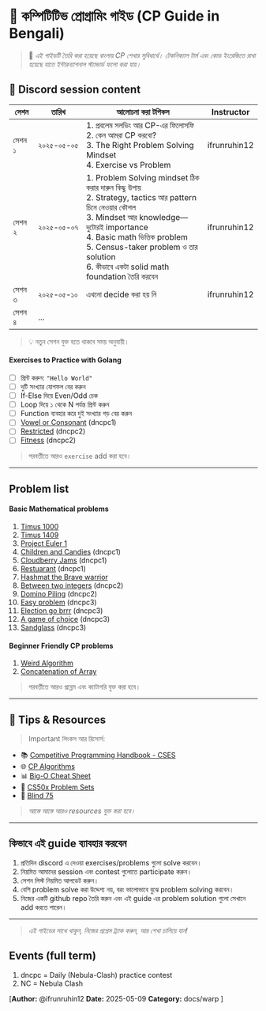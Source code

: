# 🧠 কম্পিটিটিভ প্রোগ্রামিং গাইড (CP Guide in Bengali)
> 📘 _এই গাইডটি তৈরি করা হয়েছে বাংলায় CP শেখার সুবিধার্থে। টেকনিক্যাল টার্ম এবং কোড ইংরেজিতে রাখা হয়েছে যাতে ইন্টারন্যাশনাল স্ট্যান্ডার্ড ফলো করা যায়।_

## 📅 Discord session content
| সেশন   | তারিখ      | আলোচনা করা টপিকস                                                                                                                                                                                                                                                                     | Instructor   |
| ------ | ---------- | ------------------------------------------------------------------------------------------------------------------------------------------------------------------------------------------------------------------------------------------------------------------------------------ | ------------ |
| সেশন ১ | ২০২৫-০৫-০৫ | 1. প্রবলেম সলভিং আর CP-এর ফিলোসফি<br>2. কেন আমরা CP করবো?<br>3. The Right Problem Solving Mindset<br>4. Exercise vs Problem                                                                                                                                                          | ifrunruhin12 |
| সেশন ২ | ২০২৫-০৫-০৭ | 1. Problem Solving mindset ঠিক করার দারুন কিছু উপায়<br>2. Strategy, tactics আর pattern চিনে নেওয়ার কৌশল<br>3. Mindset আর knowledge—দুটোরই importance<br>4. Basic math ভিত্তিক problem<br>5. Census-taker problem ও তার solution<br>6. কীভাবে একটা solid math foundation তৈরি করবেন | ifrunruhin12 |
| সেশন ৩ | ২০২৫-০৫-১০ | এখনো decide করা হয় নি                                                                                                                                                                                                                                                                | ifrunruhin12 |
| সেশন ৪ | ...        |                                                                                                                                                                                                                                                                                      |              |

> 💡 নতুন সেশন যুক্ত হতে থাকবে সময় অনুযায়ী।

#### Exercises to Practice with Golang

- [ ] প্রিন্ট করুন: `"Hello World"`
- [ ] দুটি সংখ্যার যোগফল বের করুন
- [ ] If-Else দিয়ে Even/Odd চেক
- [ ] Loop দিয়ে ১ থেকে N পর্যন্ত প্রিন্ট করুন
- [ ] Function ব্যবহার করে দুই সংখ্যার গড় বের করুন
- [ ] [Vowel or Consonant](https://atcoder.jp/contests/abc049/tasks/abc049_a?lang=en) (dncpc1)
- [ ] [Restricted](https://atcoder.jp/contests/abc063/tasks/abc063_a?lang=en) (dncpc2)
- [ ] [Fitness](https://www.codechef.com/problems/FIT) (dncpc2)

> পরবর্তীতে আরও `exercise` add করা হবে। 
---

## Problem list 

#### Basic Mathematical problems 
1. [Timus 1000](https://acm.timus.ru/problem.aspx?space=1&num=1000)
2. [Timus 1409](https://acm.timus.ru/problem.aspx?space=1&num=1409)
3. [Project Euler 1](https://projecteuler.net/problem=1)
4. [Children and Candies](https://atcoder.jp/contests/abc043/tasks/abc043_a?lang=en) (dncpc1)
5. [Cloudberry Jams](https://codeforces.com/problemset/problem/2086/A) (dncpc1)
6. [Restuarant](https://atcoder.jp/contests/abc055/tasks/abc055_a?lang=en) (dncpc1)
7. [Hashmat the Brave warrior](https://onlinejudge.org/index.php?option=com_onlinejudge&Itemid=8&page=show_problem&problem=996)
8. [Between two integers](https://atcoder.jp/contests/abc061/tasks/abc061_a?lang=en) (dncpc2)
9. [Domino Piling](https://codeforces.com/problemset/problem/50/A) (dncpc2)
10. [Easy problem](https://codeforces.com/problemset/problem/2044/A) (dncpc3)
11. [Election go brrr](https://atcoder.jp/contests/abc366/tasks/abc366_a?lang=en) (dncpc3)
12. [A game of choice](https://codeforces.com/problemset/problem/959/A) (dncpc3)
13. [Sandglass](https://atcoder.jp/contests/abc072/tasks/abc072_a?lang=en) (dncpc3)



#### Beginner Friendly CP problems
1. [Weird Algorithm](https://cses.fi/problemset/task/1068)
2. [Concatenation of Array](https://leetcode.com/problems/concatenation-of-array/description/)


> পরবর্তীতে আরও প্রব্লেম এবং ক্যাটাগরি যুক্ত করা হবে। 
---

## 📘 Tips & Resources

> Important লিংকস আর রিসোর্স:

- 📚 [Competitive Programming Handbook - CSES](https://cses.fi/book/book.pdf)
- 🌐 [CP Algorithms](https://cp-algorithms.com/)
- 📊 [Big-O Cheat Sheet](https://www.bigocheatsheet.com/)
- 🧪 [CS50x Problem Sets](https://cs50.harvard.edu/x/2024/)
- 👀 [Blind 75](https://leetcode.com/discuss/post/460599/blind-75-leetcode-questions-by-krishnade-9xev/)


> _আস্তে আস্তে আরও resources যুক্ত করা হবে।_ 
---

## কিভাবে এই guide ব্যাবহার করবেন 
1. প্রতিদিন discord এ দেওয়া exercises/problems গুলো solve করবেন।
2. নিয়মিত আমাদের session এবং contest গুলোতে participate করুন। 
3. সেশন লিস্ট নিয়মিত আপডেট করুন। 
4. বেশি problem solve করা উদ্দেশ্য নয়, বরং ভালোভাবে বুঝে problem solving করবেন। 
5. নিজের একটি github repo তৈরি করুন এবং এই guide এর problem solution গুলো সেখানে add করতে পারেন।
---

> _এই গাইডের সাথে থাকুন, নিজের প্রগ্রেস ট্র্যাক করুন, আর শেখা চালিয়ে যান!_

## Events (full term)
1. dncpc = Daily (Nebula-Clash) practice contest
2. NC = Nebula Clash 

[**Author:** @ifrunruhin12
**Date:** 2025-05-09
**Category:** docs/warp
]